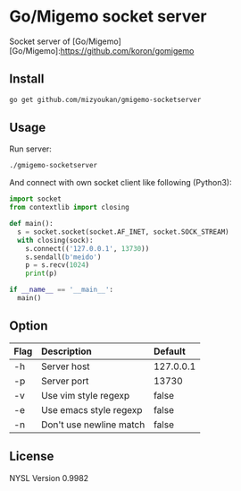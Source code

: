 # Go/Migemo socket server

Socket server of [Go/Migemo]
[Go/Migemo]:https://github.com/koron/gomigemo

## Install

```sh
go get github.com/mizyoukan/gmigemo-socketserver
```

## Usage

Run server:

```sh
./gmigemo-socketserver
```

And connect with own socket client like following (Python3):

```python
import socket
from contextlib import closing

def main():
  s = socket.socket(socket.AF_INET, socket.SOCK_STREAM)
  with closing(sock):
    s.connect(('127.0.0.1', 13730))
    s.sendall(b'meido')
    p = s.recv(1024)
    print(p)

if __name__ == '__main__':
  main()
```

## Option

Flag | Description | Default
:-- |:-- |:--
-h | Server host | 127.0.0.1
-p | Server port | 13730
-v | Use vim style regexp | false
-e | Use emacs style regexp | false
-n | Don't use newline match | false


## License

NYSL Version 0.9982

